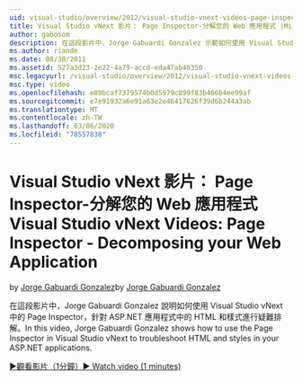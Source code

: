 ```yaml
---
uid: visual-studio/overview/2012/visual-studio-vnext-videos-page-inspector-decomposing-your-web-application
title: Visual Studio vNext 影片： Page Inspector-分解您的 Web 應用程式 |Microsoft Docs
author: gabosom
description: 在這段影片中，Jorge Gabuardi Gonzalez 示範如何使用 Visual Studio vNext 中的 Page Inspector 來疑難排解 ASP.NET 應用程式中的 HTML 和樣式 。
ms.author: riande
ms.date: 08/30/2011
ms.assetid: 527a3d23-2e22-4a79-accd-eda47ab40350
msc.legacyurl: /visual-studio/overview/2012/visual-studio-vnext-videos-page-inspector-decomposing-your-web-application
msc.type: video
ms.openlocfilehash: e89bcaf7379574b0d5979c899f83b466b4ee99af
ms.sourcegitcommit: e7e91932a6e91a63e2e46417626f39d6b244a3ab
ms.translationtype: MT
ms.contentlocale: zh-TW
ms.lasthandoff: 03/06/2020
ms.locfileid: "78557838"
---
```

# <a name="visual-studio-vnext-videos-page-inspector---decomposing-your-web-application"></a><span data-ttu-id="817d4-103">Visual Studio vNext 影片： Page Inspector-分解您的 Web 應用程式</span><span class="sxs-lookup"><span data-stu-id="817d4-103">Visual Studio vNext Videos: Page Inspector - Decomposing your Web Application</span></span>

<span data-ttu-id="817d4-104">by [Jorge Gabuardi Gonzalez](https://github.com/gabosom)</span><span class="sxs-lookup"><span data-stu-id="817d4-104">by [Jorge Gabuardi Gonzalez](https://github.com/gabosom)</span></span>

<span data-ttu-id="817d4-105">在這段影片中，Jorge Gabuardi Gonzalez 說明如何使用 Visual Studio vNext 中的 Page Inspector，針對 ASP.NET 應用程式中的 HTML 和樣式進行疑難排解。</span><span class="sxs-lookup"><span data-stu-id="817d4-105">In this video, Jorge Gabuardi Gonzalez shows how to use the Page Inspector in Visual Studio vNext to troubleshoot HTML and styles in your ASP.NET applications.</span></span>

[<span data-ttu-id="817d4-106">&#9654;觀看影片（1分鐘）</span><span class="sxs-lookup"><span data-stu-id="817d4-106">&#9654; Watch video (1 minutes)</span></span>](https://channel9.msdn.com/Blogs/ASP-NET-Site-Videos/visual-studio-vnext-videos-page-inspector-decomposing-your-web-application)
